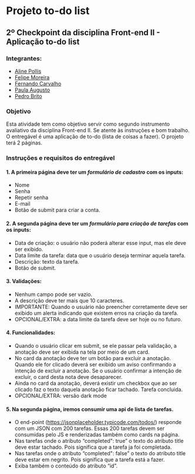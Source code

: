 # Projeto to-do list

## 2º Checkpoint da disciplina Front-end II - Aplicação to-do list

### Integrantes:

- [Aline Pollis](https://github.com/lipollis)
- [Felipe Moreira](https://github.com/moreirafelipe)
- [Fernando Carvalho](https://github.com/Fer96carvalho)
- [Paula Augusto](https://github.com/pcamposaugusto)
- [Pedro Brito](https://github.com/pedroisb)


### Objetivo

Esta atividade tem como objetivo servir como segundo instrumento avaliativo da disciplina Front-end II. Se atente às instruções e bom trabalho. O entregável é uma aplicação de to-do (lista de coisas a fazer). O projeto terá 2 páginas.

### Instruções e requisitos do entregável

#### 1. A primeira página deve ter um *formulário de cadastro* com os inputs:

- Nome
- Senha
- Repetir senha
- E-mail
- Botão de submit para criar a conta.


#### 2. A segunda página deve ter um *formulário para criação de tarefas* com os inputs:

- Data de criação: o usuário não poderá alterar esse input, mas ele deve ser exibido.
- Data limite da tarefa: data que o usuário deseja terminar aquela tarefa.
- Descrição: texto da tarefa.
- Botão de submit.


#### 3. Validações:

- Nenhum campo pode ser vazio.
- A descrição deve ter mais que 10 caracteres.
- IMPORTANTE: Quando o usuário não preencher corretamente deve ser exibido um alerta indicando que existem erros na criação da tarefa.
- OPCIONAL/EXTRA: a data limite da tarefa deve ser hoje ou no futuro.


#### 4. Funcionalidades:

- Quando o usuário clicar em submit, se ele passar pela validação, a anotação deve ser exibida na tela por meio de um card.
- No card da anotação deve ter um botão para excluir a anotação. Quando ele for clicado deverá ser exibido um aviso confirmando a intenção de excluir a anotação. Se o usuário confirmar a intenção de excluir, o card desta nota deve desaparecer.
- Ainda no card da anotação, deverá existir um checkbox que ao ser clicado faz o texto daquela anotação ficar tachado. Tarefa concluida.
- OPCIONAL/EXTRA: versão dark mode


#### 5. Na segunda página, iremos consumir uma api de lista de tarefas.

- O end-point (https://jsonplaceholder.typicode.com/todos/) responde com um JSON com 200 tarefas. Essas 200 tarefas devem ser consumidas pelo JS e renderizadas também como cards na página.
- Nas tarefas onde o atributo “completed": true” o texto do atributo title deve estar tachado. Pois significa que a tarefa ja foi completada.
- Nas tarefas onde o atributo “completed": false” o texto do atributo title deve estar em negrito. Pois significa que a tarefa está a fazer.
- Exiba também o conteúdo do atributo “id”.

